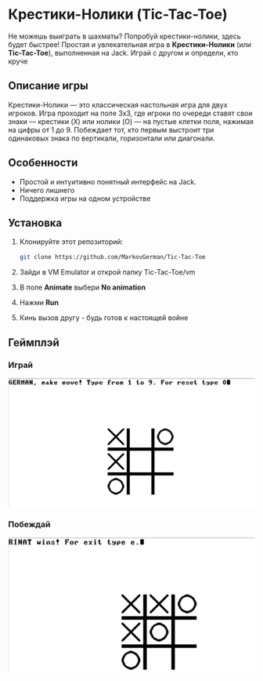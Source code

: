 # Крестики-Нолики (Tic-Tac-Toe)

Не можешь выиграть в шахматы? Попробуй крестики-нолики, здесь будет быстрее!
Простая и увлекательная игра в **Крестики-Нолики** (или **Tic-Tac-Toe**), выполненная на Jack. Играй с другом и определи, кто круче

## Описание игры

Крестики-Нолики — это классическая настольная игра для двух игроков. Игра проходит на поле 3x3, где игроки по очереди ставят свои знаки — крестики (X) или нолики (O) — на пустые клетки поля, нажимая на цифры от 1 до 9. Побеждает тот, кто первым выстроит три одинаковых знака по вертикали, горизонтали или диагонали. 

## Особенности

- Простой и интуитивно понятный интерфейс на Jack.
- Ничего лишнего
- Поддержка игры на одном устройстве

## Установка

1. Клонируйте этот репозиторий:

   ```bash
   git clone https://github.com/MarkovGerman/Tic-Tac-Toe
   ```
2. Зайди в VM Emulator и открой папку Tic-Tac-Toe/vm
3. В поле **Animate** выбери **No animation**
4. Нажми **Run**
5. Кинь вызов другу - будь готов к настоящей войне

## Геймплэй
### Играй
![alt text](image.png)

### Побеждай
![alt text](image-1.png)
